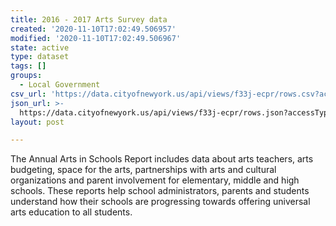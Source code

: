 ```yaml
---
title: 2016 - 2017 Arts Survey data
created: '2020-11-10T17:02:49.506957'
modified: '2020-11-10T17:02:49.506967'
state: active
type: dataset
tags: []
groups:
  - Local Government
csv_url: 'https://data.cityofnewyork.us/api/views/f33j-ecpr/rows.csv?accessType=DOWNLOAD'
json_url: >-
  https://data.cityofnewyork.us/api/views/f33j-ecpr/rows.json?accessType=DOWNLOAD
layout: post

---
```

The Annual Arts in Schools Report includes data about arts teachers, arts budgeting, space for the arts, partnerships with arts and cultural organizations and parent involvement for elementary, middle and high schools. These reports help school administrators, parents and students understand how their schools are progressing towards offering universal arts education to all students.

